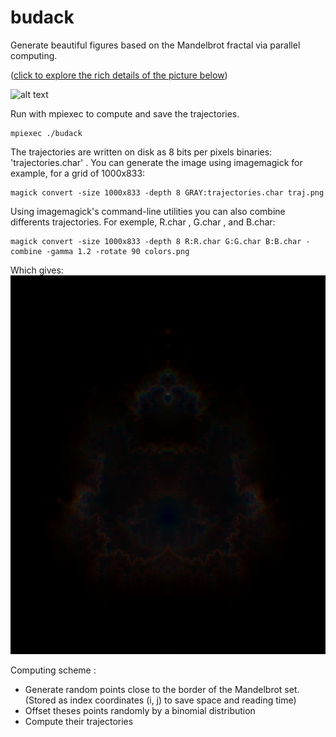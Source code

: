 # budack
Generate beautiful figures based on the Mandelbrot fractal via parallel computing. 

([click to explore the rich details of the picture below](https://raw.githubusercontent.com/Tugdual-G/budack/main/trajectories/trajhd.png))

![alt text](trajectories/trajhd.png)

Run with mpiexec to compute and save the trajectories.

    mpiexec ./budack

The trajectories are written on disk as 8 bits per pixels binaries: 'trajectories.char' .
You can generate the image using imagemagick for example, for a grid of 1000x833:

    magick convert -size 1000x833 -depth 8 GRAY:trajectories.char traj.png

Using imagemagick's command-line utilities you can also combine differents trajectories. For exemple, R.char , G.char , and B.char:

    magick convert -size 1000x833 -depth 8 R:R.char G:G.char B:B.char -combine -gamma 1.2 -rotate 90 colors.png 

Which gives:
![alt text](trajectories/colors.png)


Computing scheme :

- Generate random points close to the border of the Mandelbrot set.
(Stored as index coordinates (i, j) to save space and reading time)
- Offset theses points randomly by a binomial distribution
- Compute their trajectories
